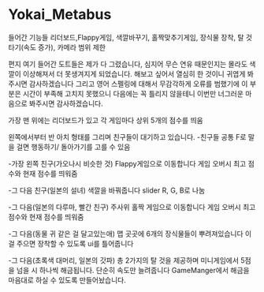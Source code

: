 # Yokai_Metabus
들어간 기능들
리더보드,Flappy게임, 색깔바꾸기, 홀짝맞추기게임, 장식물 장착, 탈 것 타기(속도 증가), 카메라 범위 제한

편지
여기 들어간 도트들은 제가 다 그렸습니다, 심지어 무슨 연유 때문인지는 몰라도 색깔이 이상해져서
더 못생겨지게 되었습니다. 해보고 싶어서 열심히 한 것이니 귀엽게 봐주시면 감사하겠습니다
그리고 영어 스펠링에 대해서 무감각하게 오류를 범했기에 이 부분은 시간이 부족해 고치지 못했으니
다음에는 꼭 틀리지 않을테니 이번만 너그러운 마음으로 봐주시면 감사하겠습니다.


가장 맨 위에는 리더보드가 있고
각 게임마다 상위 5개의 점수를 띄움

왼쪽에서부터 반 아치 형태를 그리며 친구들이 대기하고 있습니다.
-친구들 공통
F로 말을 걸면
행동하기/ 돌아가기를 고를 수 있음

-가장 왼쪽 친구(가오나시 비슷한 것)
Flappy게임으로 이동합니다
게임 오버시 최고 점수와 현재 점수를 띄워줌

-그 다음 친구(일본의 설녀)
색깔을 바꿔줍니다
slider R, G, B로 나눔

-그 다음(일본의 다루마, 빨간 친구)
주사위 홀짝 게임으로 이동합니다
게임 오버시 최고 점수와 현재 점수를 띄워줌

-그 다음(동물 귀 같은 걸 달고있는애)
맵 곳곳에 6개의 장식물들이 뿌려져있습니다
이걸 주으면 장착할 수 있도록 ui를 틀어줍니다

-그 다음(초록색 대머리, 일본의 갓파)
총 2가지의 탈 것을 제공하며 미니게임에서 5점을 넘을 시
하나씩 해금됩니다.
단순히 속도만 늘려줍니다
GameManger에서 해금을 마음대로 하실 수 있도록 만들어놨습니다.
